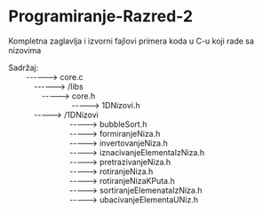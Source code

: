 # Programiranje-Razred-2
Kompletna zaglavlja i izvorni fajlovi primera koda u C-u koji rade sa nizovima

Sadržaj: </br>
   &emsp;&emsp;    ------> core.c </br>
 &emsp;&emsp;&emsp;   ------> /libs</br>
    &emsp;&emsp;&emsp;&emsp;     -----> core.h</br>
    &emsp;&emsp;&emsp; &emsp;  &emsp; &emsp;&emsp; -----> 1DNizovi.h</br>
     &emsp;&emsp;&emsp;  -----> /1DNizovi</br>
      &emsp;&emsp;&emsp;  &emsp;&emsp; &emsp;&emsp;    -----> bubbleSort.h</br>
       &emsp;&emsp;&emsp;  &emsp;&emsp;  &emsp;&emsp;  -----> formiranjeNiza.h</br>
       &emsp;&emsp;&emsp;  &emsp;&emsp;  &emsp;&emsp;  -----> invertovanjeNiza.h</br>
       &emsp;&emsp;&emsp;   &emsp;&emsp; &emsp;&emsp;  -----> iznacivanjeElementaIzNiza.h</br>
       &emsp;&emsp;&emsp;   &emsp;&emsp;  &emsp;&emsp; -----> pretrazivanjeNiza.h</br>
      &emsp;&emsp;&emsp;    &emsp;&emsp; &emsp;&emsp;  -----> rotiranjeNiza.h</br>
       &emsp;&emsp;&emsp;   &emsp;&emsp; &emsp;&emsp;  -----> rotiranjeNizaKPuta.h</br>
        &emsp;&emsp;&emsp;  &emsp;&emsp; &emsp;&emsp;  -----> sortiranjeElemenataIzNiza.h</br>
       &emsp;&emsp;&emsp;   &emsp;&emsp;  &emsp;&emsp; -----> ubacivanjeElementaUNiz.h</br>
